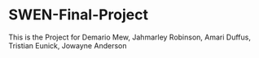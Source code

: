 # SWEN-Final-Project

This is the Project for Demario Mew, Jahmarley Robinson, Amari Duffus, Tristian Eunick, Jowayne Anderson
